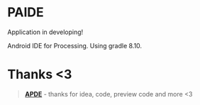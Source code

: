 # PAIDE
Application in developing!

Android IDE for Processing.
Using gradle 8.10.
# Thanks <3
> [**APDE**](https://github.com/Calsign/APDE.git) - thanks for idea, code, preview code and more <3
